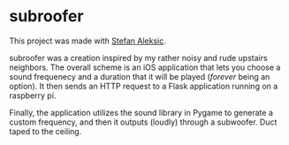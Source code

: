 # subroofer

This project was made with [Stefan Aleksic](https://github.com/ColdSauce).

subroofer was a creation inspired by my rather noisy and rude upstairs neighbors. The overall scheme is an iOS application that lets you choose a sound frequenecy and a duration that it will be played (<i>forever</i> being an option). It then sends an HTTP request to a Flask application running on a raspberry pi. 

Finally, the application utilizes the sound library in Pygame to generate a custom frequency, and then it outputs (loudly) through a subwoofer. Duct taped to the ceiling.
